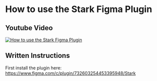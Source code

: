 # How to use the Stark Figma Plugin
## Youtube Video
[![How to use the Stark Figma Plugin](http://i3.ytimg.com/vi/LK285RC382g/maxresdefault.jpg)](https://www.youtube.com/watch?v=LK285RC382g&t=3s)

## Written Instructions
First install the plugin here:
https://www.figma.com/c/plugin/732603254453395948/Stark
